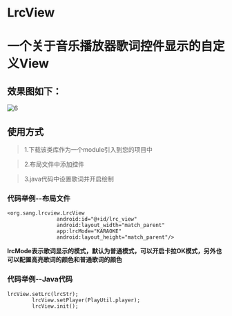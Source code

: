 # LrcView
# 一个关于音乐播放器歌词控件显示的自定义View
## 效果图如下：  
![6](https://cloud.githubusercontent.com/assets/6023444/19617794/6299ccc2-986c-11e6-8cd3-2cca2ac36003.gif)

## 使用方式

> 1.下载该类库作为一个module引入到您的项目中  

> 2.布局文件中添加控件  

> 3.java代码中设置歌词并开启绘制  



### 代码举例--布局文件
```
<org.sang.lrcview.LrcView
                android:id="@+id/lrc_view"
                android:layout_width="match_parent"
                app:lrcMode="KARAOKE"
                android:layout_height="match_parent"/>
```
**lrcMode表示歌词显示的模式，默认为普通模式，可以开启卡拉OK模式，另外也可以配置高亮歌词的颜色和普通歌词的颜色**
### 代码举例--Java代码
```
lrcView.setLrc(lrcStr);
        lrcView.setPlayer(PlayUtil.player);
        lrcView.init();
```
